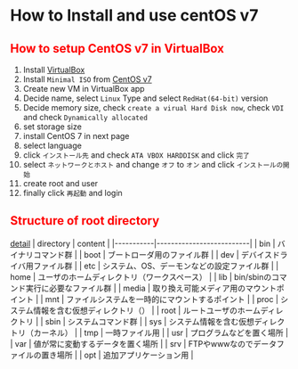 # How to Install and use centOS v7

## <font color="red">How to setup CentOS v7 in VirtualBox</font>

1. Install [VirtualBox][1]
1. Install `Minimal ISO` from [CentOS v7][2]
1. Create new VM in VirtualBox app 
1. Decide name, select `Linux` Type and select `RedHat(64-bit)` version
1. Decide memory size, check `create a virual Hard Disk now`, check
   `VDI` and check `Dynamically allocated`
1. set storage size
1. install CentOS 7 in next page
1. select language
1. click `インストール先` and check `ATA VBOX HARDDISK` and click `完了`
1. select `ネットワークとホスト` and change `オフ` to `オン` and click `インストールの開始`
1. create root and user
1. finally click `再起動` and login

## <font color="red">Structure of root directory </font>

[detail][3]
| directory | content                  |
|-----------|--------------------------|
| bin       | バイナリコマンド群                |
| boot      | ブートローダ用のファイル群            |
| dev       | デバイスドライバ用ファイル群           |
| etc       | システム、OS、デーモンなどの設定ファイル群   |
| home      | ユーザのホームディレクトリ（ワークスペース）   |
| lib       | bin/sbinのコマンド実行に必要なファイル群 |
| media     | 取り換え可能メディア用のマウントポイント     |
| mnt       | ファイルシステムを一時的にマウントするポイント  |
| proc      | システム情報を含む仮想ディレクトリ（）      |
| root      | ルートユーザのホームディレクトリ         |
| sbin      | システムコマンド群                |
| sys       | システム情報を含む仮想ディレクトリ（カーネル）  |
| tmp       | 一時ファイル用                  |
| usr       | プログラムなどを置く場所             |
| var       | 値が常に変動するデータを置く場所         |
| srv       | FTPやwwwなのでデータファイルの置き場所   |
| opt       | 追加アプリケーション用              |

[1]: https://www.oracle.com/technetwork/server-storage/virtualbox/downloads/index.html?ssSourceSiteId=otnjp
[2]: https://www.centos.org/download/
[3]: http://mrs.suzu841.com/tebiki/linux/centos/directory/

